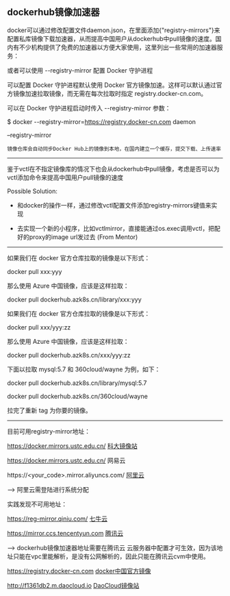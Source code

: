 ## dockerhub镜像加速器

docker可以通过修改配置文件daemon.json，在里面添加{"registry-mirrors"}来配置私库镜像下载加速器，从而提高中国用户从dockerhub中pull镜像的速度。国内有不少机构提供了免费的加速器以方便大家使用，这里列出一些常用的加速器服务：

或者可以使用 --registry-mirror 配置 Docker 守护进程

可以配置 Docker 守护进程默认使用 Docker 官方镜像加速。这样可以默认通过官方镜像加速拉取镜像，而无需在每次拉取时指定 registry.docker-cn.com。

可以在 Docker 守护进程启动时传入 --registry-mirror 参数：

$ docker --registry-mirror=https://registry.docker-cn.com daemon


–registry-mirror

    镜像仓库会自动同步Docker Hub上的镜像到本地，在国内建立一个缓存，提交下载、上传速率

--------------

鉴于vctl在不指定镜像库的情况下也会从dockerhub中pull镜像，考虑是否可以为vctl添加命令来提高中国用户pull镜像的速度

Possible Solution:

- 和docker的操作一样，通过修改vctl配置文件添加registry-mirrors键值来实现

- 去实现一个新的小程序，比如vctlmirror，直接能通过os.exec调用vctl，把配好的proxy的image url发过去 (From Mentor)

----------------

如果我们在 docker 官方仓库拉取的镜像是以下形式：

docker pull xxx:yyy

那么使用 Azure 中国镜像，应该是这样拉取：

docker pull dockerhub.azk8s.cn/library/xxx:yyy

如果我们在 docker 官方仓库拉取的镜像是以下形式：

docker pull xxx/yyy:zz

那么使用 Azure 中国镜像，应该是这样拉取：

docker pull dockerhub.azk8s.cn/xxx/yyy:zz

下面以拉取 mysql:5.7 和 360cloud/wayne 为例，如下：

docker pull dockerhub.azk8s.cn/library/mysql:5.7

docker pull dockerhub.azk8s.cn/360cloud/wayne

拉完了重新 tag 为你要的镜像。

---------------

目前可用registry-mirror地址：

https://docker.mirrors.ustc.edu.cn/             [科大镜像站](https://mirrors.ustc.edu.cn/help/dockerhub.html)

https://docker.mirrors.ustc.edu.cn/             网易云

https://<your_code>.mirror.aliyuncs.com/        [阿里云](https://cr.console.aliyun.com/)

--> 阿里云需登陆进行系统分配

实践发现不可用地址：

https://reg-mirror.qiniu.com/                   [七牛云](https://kirk-enterprise.github.io/hub-docs/#/user-guide/mirror)

https://mirror.ccs.tencentyun.com               [腾讯云](https://cloud.tencent.com/document/product/457/9113)

--> dockerhub镜像加速器地址需要在腾讯云 云服务器中配置才可生效，因为该地址只能在vpc里能解析，是没有公网解析的，因此只能在腾讯云cvm中使用。

https://registry.docker-cn.com                  [docker中国官方镜像](https://www.docker.com/registry-mirror)

http://f1361db2.m.daocloud.io                   [DaoCloud镜像站](https://www.daocloud.io/mirror)
